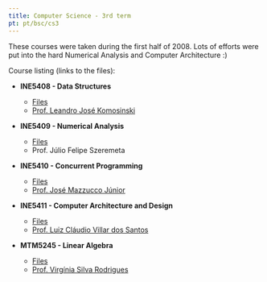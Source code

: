 ```yaml
---
title: Computer Science - 3rd term
pt: pt/bsc/cs3
---
```


These courses were taken during the first half of 2008.
Lots of efforts were put into the hard Numerical Analysis and Computer Architecture :)

Course listing (links to the files):

  * **INE5408 - Data Structures**
      + [Files](http://constantijn.alvb.in/graduacao/disciplinas/ine5408/)
      + [Prof. Leandro José Komosinski](http://www.inf.ufsc.br/~leandro/)

  * **INE5409 - Numerical Analysis**
      + [Files](http://constantijn.alvb.in/graduacao/disciplinas/ine5409/)
      + Prof. Júlio Felipe Szeremeta

  * **INE5410 - Concurrent Programming**
      + [Files](http://constantijn.alvb.in/graduacao/disciplinas/ine5410/)
      + [Prof. José Mazzucco Júnior](http://buscatextual.cnpq.br/buscatextual/visualizacv.jsp?id=K4795192T1)

  * **INE5411 - Computer Architecture and Design**
      + [Files](http://constantijn.alvb.in/graduacao/disciplinas/ine5411/)
      + [Prof. Luiz Cláudio Villar dos Santos](http://www.inf.ufsc.br/~santos/)

  * **MTM5245 - Linear Algebra**
      + [Files](http://constantijn.alvb.in/graduacao/disciplinas/mtm5245/)
      + [Prof. Virgínia Silva Rodrigues](http://buscatextual.cnpq.br/buscatextual/visualizacv.jsp?id=K4792032U8)

